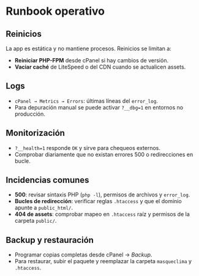 # Runbook operativo

## Reinicios
La app es estática y no mantiene procesos. Reinicios se limitan a:
- **Reiniciar PHP-FPM** desde cPanel si hay cambios de versión.
- **Vaciar caché** de LiteSpeed o del CDN cuando se actualicen assets.

## Logs
- `cPanel → Metrics → Errors`: últimas líneas del `error_log`.
- Para depuración manual se puede activar `?__dbg=1` en entornos no producción.

## Monitorización
- `?__health=1` responde `OK` y sirve para chequeos externos.
- Comprobar diariamente que no existan errores 500 o redirecciones en bucle.

## Incidencias comunes
- **500**: revisar sintaxis PHP (`php -l`), permisos de archivos y `error_log`.
- **Bucles de redirección**: verificar reglas `.htaccess` y que el dominio apunte a `public_html/`.
- **404 de assets**: comprobar mapeo en `.htaccess` raíz y permisos de la carpeta `public/`.

## Backup y restauración
- Programar copias completas desde cPanel → *Backup*.
- Para restaurar, subir el paquete y reemplazar la carpeta `masqueclima` y `.htaccess`.
